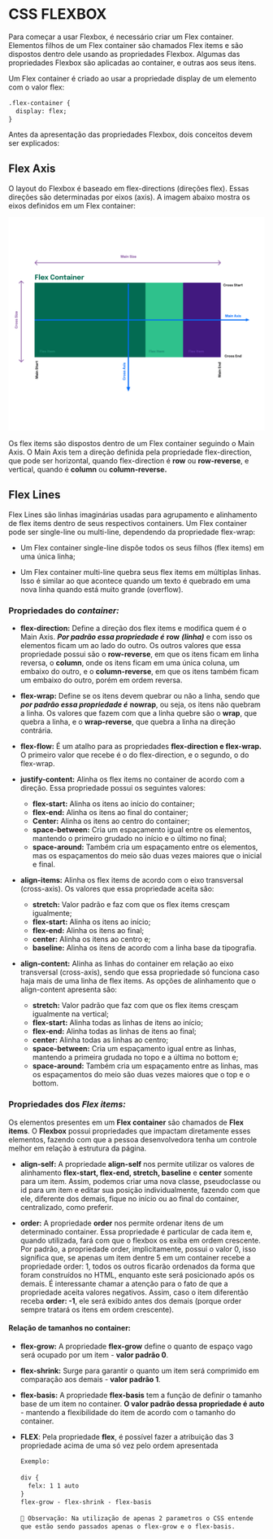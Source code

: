 # CSS FLEXBOX

Para começar a usar Flexbox, é necessário criar um Flex container. Elementos filhos de um Flex container são chamados Flex items e são dispostos dentro dele usando as propriedades Flexbox. Algumas das propriedades Flexbox são aplicadas ao container, e outras aos seus itens.

Um Flex container é criado ao usar a propriedade display de um elemento com o valor flex:

    .flex-container {
      display: flex;
    }

Antes da apresentação das propriedades Flexbox, dois conceitos devem ser explicados:

## Flex Axis

O layout do Flexbox é baseado em flex-directions (direções flex). Essas direções são determinadas por eixos (axis). A imagem abaixo mostra os eixos definidos em um Flex container:

![Flexbox Axis](CSS-Flexbox-Axis.png)

Os flex items são dispostos dentro de um Flex container seguindo o Main Axis. O Main Axis tem a direção definida pela propriedade flex-direction, que pode ser horizontal, quando flex-direction é **row** ou **row-reverse**, e vertical, quando é **column** ou **column-reverse.**

## Flex Lines

Flex Lines são linhas imaginárias usadas para agrupamento e alinhamento de flex items dentro de seus respectivos containers. Um Flex container pode ser single-line ou multi-line, dependendo da propriedade flex-wrap:

- Um Flex container single-line dispõe todos os seus filhos (flex items) em uma única linha;

- Um Flex container multi-line quebra seus flex items em múltiplas linhas. Isso é similar ao que acontece quando um texto é quebrado em uma nova linha quando está muito grande (overflow).

### Propriedades do ***container:***

- **flex-direction:** Define a direção dos flex items e modifica quem é o Main Axis. ***Por padrão essa propriedade é*** **row** ***(linha)*** e com isso os elementos ficam um ao lado do outro. Os outros valores que essa propriedade possui são o **row-reverse**, em que os itens ficam em linha reversa, o **column**, onde os itens ficam em uma única coluna, um embaixo do outro, e o **column-reverse**, em que os itens também ficam um embaixo do outro, porém em ordem reversa.

- **flex-wrap:** Define se os itens devem quebrar ou não a linha, sendo que ***por padrão essa propriedade é*** **nowrap**, ou seja, os itens não quebram a linha. Os valores que fazem com que a linha quebre são o **wrap**, que quebra a linha, e o **wrap-reverse**, que quebra a linha na direção contrária.

- **flex-flow:** É um atalho para as propriedades **flex-direction e flex-wrap.** O primeiro valor que recebe é o do flex-direction, e o segundo, o do flex-wrap.

- **justify-content:** Alinha os flex items no container de acordo com a direção. Essa propriedade possui os seguintes valores:
  - **flex-start:** Alinha os itens ao início do container;
  - **flex-end:** Alinha os itens ao final do container;
  - **Center:** Alinha os itens ao centro do container;
  - **space-between:** Cria um espaçamento igual entre os elementos, mantendo o primeiro grudado no início e o último no final;
  - **space-around:** Também cria um espaçamento entre os elementos, mas os espaçamentos do meio são duas vezes maiores que o inicial e final.

- **align-items:**  Alinha os flex items de acordo com o eixo transversal (cross-axis). Os valores que essa propriedade aceita são:
  - **stretch:** Valor padrão e faz com que os flex items cresçam igualmente;
  - **flex-start:** Alinha os itens ao início;
  - **flex-end:** Alinha os itens ao final;
  - **center:** Alinha os itens ao centro e;
  - **baseline:** Alinha os itens de acordo com a linha base da tipografia.

- **align-content:** Alinha as linhas do container em relação ao eixo transversal (cross-axis), sendo que essa propriedade só funciona caso haja mais de uma linha de flex items. As opções de alinhamento que o align-content apresenta são:
  - **stretch:** Valor padrão que faz com que os flex items cresçam igualmente na vertical;
  - **flex-start:** Alinha todas as linhas de itens ao início;
  - **flex-end:** Alinha todas as linhas de itens ao final;
  - **center:** Alinha todas as linhas ao centro;
  - **space-between:** Cria um espaçamento igual entre as linhas, mantendo a primeira grudada no topo e a última no bottom e;
  - **space-around:** Também cria um espaçamento entre as linhas, mas os espaçamentos do meio são duas vezes maiores que o top e o bottom.

### Propriedades dos ***Flex items:***

Os elementos presentes em um **Flex container** são chamados de **Flex items**. O **Flexbox** possui propriedades que impactam diretamente esses elementos, fazendo com que a pessoa desenvolvedora tenha um controle melhor em relação à estrutura da página.

- **align-self:** A propriedade **align-self** nos permite utilizar os valores de alinhamento **flex-start, flex-end, stretch, baseline** e **center** somente para um item. Assim, podemos criar uma nova classe, pseudoclasse ou id para um item e editar sua posição individualmente, fazendo com que ele, diferente dos demais, fique no início ou ao final do container, centralizado, como preferir.

- **order:** A propriedade **order** nos permite ordenar itens de um determinado container. Essa propriedade é particular de cada item e, quando utilizada, fará com que o flexbox os exiba em ordem crescente. Por padrão, a propriedade order, implicitamente, possui o valor 0, isso significa que, se apenas um item dentre 5 em um container recebe a propriedade order: 1, todos os outros ficarão ordenados da forma que foram construídos no HTML, enquanto este será posicionado após os demais.
É interessante chamar a atenção para o fato de que a propriedade aceita valores negativos. Assim, caso o item diferentão receba **order: -1**, ele será exibido antes dos demais (porque order sempre tratará os itens em ordem crescente).

#### Relação de tamanhos no container:

- **flex-grow:** A propriedade **flex-grow** define o quanto de espaço vago será ocupado por um item - **valor padrão 0**.

- **flex-shrink:** Surge para garantir o quanto um item será comprimido em comparação aos demais - **valor padrão 1**.

- **flex-basis:** A propriedade **flex-basis** tem a função de definir o tamanho base de um item no container. **O valor padrão dessa propriedade é auto** - mantendo a flexibilidade do item de acordo com o tamanho do container.

- **FLEX**: Pela propriedade **flex**, é possível fazer a atribuição das 3 propriedade acima de uma só vez pelo ordem apresentada 

      Exemplo:

      div {
        felx: 1 1 auto
      }
      flex-grow - flex-shrink - flex-basis

      👀 Observação: Na utilização de apenas 2 parametros o CSS entende que estão sendo passados apenas o flex-grow e o flex-basis.
